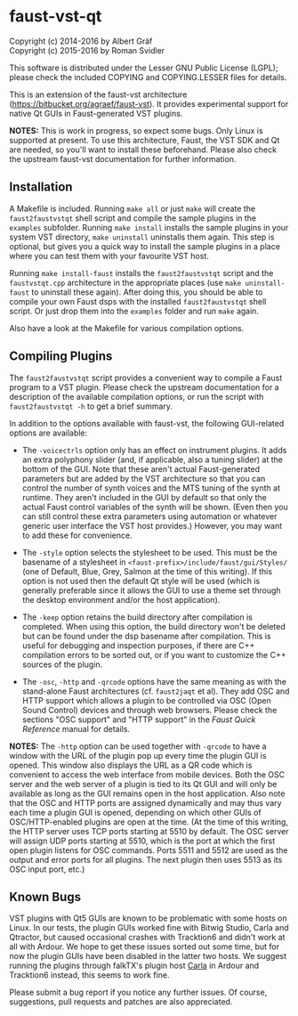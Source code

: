 # faust-vst-qt

Copyright (c) 2014-2016 by Albert Gräf  
Copyright (c) 2015-2016 by Roman Svidler

This software is distributed under the Lesser GNU Public License (LGPL);
please check the included COPYING and COPYING.LESSER files for details.

This is an extension of the faust-vst architecture
(https://bitbucket.org/agraef/faust-vst). It provides experimental support for
native Qt GUIs in Faust-generated VST plugins.

**NOTES:** This is work in progress, so expect some bugs. Only Linux is
supported at present. To use this architecture, Faust, the VST SDK and Qt are
needed, so you'll want to install these beforehand. Please also check the
upstream faust-vst documentation for further information.

## Installation

A Makefile is included. Running `make all` or just `make` will create the
`faust2faustvstqt` shell script and compile the sample plugins in the
`examples` subfolder. Running `make install` installs the sample plugins in
your system VST directory, `make uninstall` uninstalls them again. This step
is optional, but gives you a quick way to install the sample plugins in a
place where you can test them with your favourite VST host.

Running `make install-faust` installs the `faust2faustvstqt` script and the
`faustvstqt.cpp` architecture in the appropriate places (use `make
uninstall-faust` to uninstall these again). After doing this, you should be
able to compile your own Faust dsps with the installed `faust2faustvstqt`
shell script. Or just drop them into the `examples` folder and run `make`
again.

Also have a look at the Makefile for various compilation options.

## Compiling Plugins

The `faust2faustvstqt` script provides a convenient way to compile a Faust
program to a VST plugin. Please check the upstream documentation for a
description of the available compilation options, or run the script with
`faust2faustvstqt -h` to get a brief summary.

In addition to the options available with faust-vst, the following GUI-related
options are available:

- The `-voicectrls` option only has an effect on instrument plugins. It adds
  an extra polyphony slider (and, if applicable, also a tuning slider) at the
  bottom of the GUI. Note that these aren't actual Faust-generated parameters
  but are added by the VST architecture so that you can control the number of
  synth voices and the MTS tuning of the synth at runtime. They aren't
  included in the GUI by default so that only the actual Faust control
  variables of the synth will be shown. (Even then you can still control these
  extra parameters using automation or whatever generic user interface the VST
  host provides.) However, you may want to add these for convenience.

- The `-style` option selects the stylesheet to be used. This must be the
  basename of a stylesheet in `<faust-prefix>/include/faust/gui/Styles/` (one
  of Default, Blue, Grey, Salmon at the time of this writing). If this option
  is not used then the default Qt style will be used (which is generally
  preferable since it allows the GUI to use a theme set through the desktop
  environment and/or the host application).

- The `-keep` option retains the build directory after compilation is
  completed. When using this option, the build directory won't be deleted but
  can be found under the dsp basename after compilation. This is useful for
  debugging and inspection purposes, if there are C++ compilation errors to be
  sorted out, or if you want to customize the C++ sources of the plugin.

- The `-osc`, `-http` and `-qrcode` options have the same meaning as with the
  stand-alone Faust architectures (cf. `faust2jaqt` et al). They add OSC and
  HTTP support which allows a plugin to be controlled via OSC (Open Sound
  Control) devices and through web browsers. Please check the sections "OSC
  support" and "HTTP support" in the *Faust Quick Reference* manual for
  details.

**NOTES:** The `-http` option can be used together with `-qrcode` to have a
window with the URL of the plugin pop up every time the plugin GUI is opened.
This window also displays the URL as a QR code which is convenient to access
the web interface from mobile devices. Both the OSC server and the web server
of a plugin is tied to its Qt GUI and will only be available as long as the
GUI remains open in the host application. Also note that the OSC and HTTP
ports are assigned dynamically and may thus vary each time a plugin GUI is
opened, depending on which other GUIs of OSC/HTTP-enabled plugins are open at
the time. (At the time of this writing, the HTTP server uses TCP ports
starting at 5510 by default. The OSC server will assign UDP ports starting at
5510, which is the port at which the first open plugin listens for OSC
commands.  Ports 5511 and 5512 are used as the output and error ports for all
plugins. The next plugin then uses 5513 as its OSC input port, etc.)

## Known Bugs

VST plugins with Qt5 GUIs are known to be problematic with some hosts on
Linux. In our tests, the plugin GUIs worked fine with Bitwig Studio, Carla and
Qtractor, but caused occasional crashes with Tracktion6 and didn't work at all
with Ardour. We hope to get these issues sorted out some time, but for now the
plugin GUIs have been disabled in the latter two hosts. We suggest running the
plugins through falkTX's plugin host [Carla](https://github.com/falkTX/Carla)
in Ardour and Tracktion6 instead, this seems to work fine.

Please submit a bug report if you notice any further issues. Of course,
suggestions, pull requests and patches are also appreciated.
